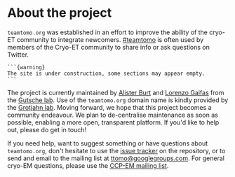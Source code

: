 # About the project

`teamtomo.org` was established in an effort to improve the ability of the cryo-ET community to integrate newcomers. 
[#teamtomo](https://twitter.com/hashtag/teamtomo) is often used by members of the Cryo-ET community to share info or ask questions on Twitter.

````{margin}
```{warning}
The site is under construction, some sections may appear empty.
```
````
The project is currently maintained by [Alister Burt](https://twitter.com/AlisterBurt) and [Lorenzo Gaifas](https://twitter.com/brisvag/) from the [Gutsche lab](https://www.ibs.fr/research/research-groups/microscopic-imaging-of-complex-assemblies-mica-group-i-gutsche/?lang=fr). Use of the `teamtomo.org` domain name is kindly provided by the [Grotjahn lab](https://grotjahnlab.org/). Moving forward, we hope that this project becomes a community endeavour. We plan to de-centralise maintenance as soon as possible, enabling a more open, transparent platform. If you'd like to help out, please do get in touch!

If you need help, want to suggest something or have questions about `teamtomo.org`, don't hesitate to use the 
[issue tracker](https://github.com/teamtomo/teamtomo.github.io/issues) 
on the repository, or to send and email to the mailing list at 
[ttomo@googlegroups.com](mailto:ttomo@googlegroups.com).
For general cryo-EM questions, please use the 
[CCP-EM mailing list](https://www.jiscmail.ac.uk/cgi-bin/webadmin?A0=CCPEM).

